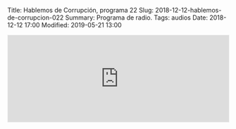 Title: Hablemos de Corrupción, programa 22
Slug: 2018-12-12-hablemos-de-corrupcion-022
Summary: Programa de radio.
Tags: audios
Date: 2018-12-12 17:00
Modified: 2019-05-21 13:00


<iframe id='audio_36153410' frameborder='0' allowfullscreen='' scrolling='no' height='200' style='border:1px solid #EEE; box-sizing:border-box; width:100%;' src="https://mx.ivoox.com/es/player_ej_36153410_4_1.html?c1=ff6600"></iframe>
